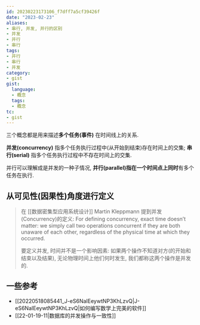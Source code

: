 ```yaml
---
id: 20230223173106_f7dff7a5cf39426f
date: "2023-02-23"
aliases:
- 串行, 并发, 并行的区别
- 并发
- 并行
- 串行
tags:
- 并行
- 串行
- 并发
category:
- gist
gist:
  language:
  - 概念
  tags:
  - 概念
tc:
- gist
---
```



三个概念都是用来描述**多个任务(事件)** 在时间线上的关系.

**并发(concurrency)** 指多个任务执行过程中(从开始到结束)存在时间上的交集;
**串行(serial)** 指多个任务执行过程中不存在时间上的交集.

并行可以理解成是并发的一种子情况, 
**并行(parallel)**指在一个时间点上**同时**有多个任务在执行.

## 从可见性(因果性)角度进行定义

> 在 [[数据密集型应用系统设计]] Martin Kleppmann 提到并发(Concurrency)的定义:
> For defining concurrency, exact time doesn’t matter: we simply call two operations concurrent if they are both unaware of each other, regardless of the physical time at which they occurred.
>
> 要定义并发, 时间并不是一个影响因素: 如果两个操作不知道对方(的开始和结束以及结果), 无论物理时间上他们何时发生, 我们都称这两个操作是并发的.

## 一些参考

* [[20220518085441_J-eS6NaIEeywtNP3KhLzvQ|J-eS6NaIEeywtNP3KhLzvQ|如何编写数学上完美的软件]]
* [[22-01-19-11|数据库的并发操作与一致性]]
 